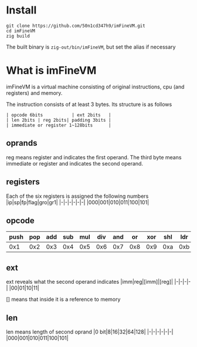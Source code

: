 # Install
```shell
git clone https://github.com/50n1cd347h9/imFineVM.git
cd imFineVM
zig build
```
The built binary is `zig-out/bin/imFineVM`, but set the alias if necessary

# What is imFineVM
imFineVM is a virtual machine consisting of original instructions, cpu (and registers) and memory.

The instruction consists of at least 3 bytes.
Its structure is as follows
```
| opcode 6bits           | ext 2bits   | 
| len 2bits | reg 2bits| padding 3bits |
| immediate or register 1~128bits      |
```
## oprands
reg means register and indicates the first operand.
The third byte means immediate or register and indicates the second operand.

## registers
Each of the six registers is assigned the following numbers
|ip|sp|fp|flag|gro|gr1|
|-|-|-|-|-|-|
|000|001|010|011|100|101|

## opcode
|push|pop|add|sub|mul|div|and|or|xor|shl|ldr|ldm|cmp|jmp|jg|jz|jl|call|ret|nop|
|-|-|-|-|-|-|-|-|-|-|-|-|-|-|-|-|-|-|-|-|
|0x1|0x2|0x3|0x4|0x5|0x6|0x7|0x8|0x9|0xa|0xb|0xc|0xd|0xe|0xf|0x10|0x11|0x12|0x13|0x14|

## ext
ext reveals what the second operand indicates
|imm|reg|[imm]|[reg]|
|-|-|-|-|
|00|01|10|11|

[] means that inside it is a reference to memory
## len
len means length of second oprand
|0 bit|8|16|32|64|128|
|-|-|-|-|-|-|
|000|001|010|011|100|101|

